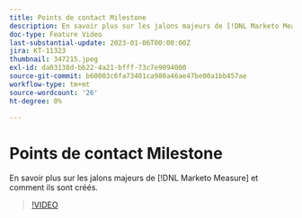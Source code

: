 ```yaml
---
title: Points de contact Milestone
description: En savoir plus sur les jalons majeurs de [!DNL Marketo Measure] et comment ils sont créés.
doc-type: Feature Video
last-substantial-update: 2023-01-06T00:00:00Z
jira: KT-11323
thumbnail: 347215.jpeg
exl-id: da03138d-bb22-4a21-bfff-73c7e9094000
source-git-commit: b60003c6fa73401ca980a46ae47be00a1bb457ae
workflow-type: tm+mt
source-wordcount: '26'
ht-degree: 0%

---
```


# Points de contact Milestone

En savoir plus sur les jalons majeurs de [!DNL Marketo Measure] et comment ils sont créés.

>[!VIDEO](https://video.tv.adobe.com/v/347215/?quality=12&learn=on)
